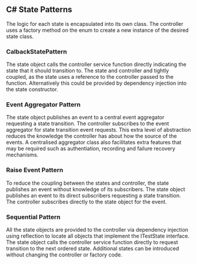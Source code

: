 ## C# State Patterns

The logic for each state is encapsulated into its own class.
The controller uses a factory method on the enum to create a new instance of the desired state class.

### CalbackStatePattern
The state object calls the controller service function directly indicating the state that it should transition to.
The state and controller and tightly coupled, as the state uses a reference to the controller passed to the function. 
Alternatively this could be provided by dependency injection into the state constructor.

### Event Aggregator Pattern
The state object publishes an event to a central event aggregator requesting a state transition.
The controller subscribes to the event aggregator for state transition event requests.
This extra level of abstraction reduces the knowledge the controller has about how the source of the events. 
A centralised aggregator class also facilitates extra features that may be required such as authentiation, recording and failure recovery mechanisms.

### Raise Event Pattern
To reduce the coupling between the states and controller, the state publishes an event without knowledge of its subscribers.
The state object publishes an event to its direct subscribers requesting a state transition.
The controller subscribes directly to the state object for the event.

### Sequential Pattern
All the state objects are provided to the controller via dependency injection using reflection to locate all objects that implement the ITestState interface.
The state object calls the controller service function directly to request transition to the next ordered state.
Additional states can be introduced without changing the controller or factory code.